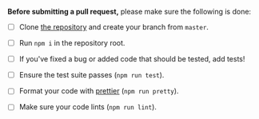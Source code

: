 **Before submitting a pull request,** please make sure the following is done:

- [ ] Clone [the repository](https://github.com/retailmenot/anchor) and create your branch from `master`.
- [ ] Run `npm i` in the repository root.
- [ ] If you've fixed a bug or added code that should be tested, add tests!
- [ ] Ensure the test suite passes (`npm run test`).
- [ ] Format your code with [prettier](https://github.com/prettier/prettier) (`npm run pretty`).
- [ ] Make sure your code lints (`npm run lint`).

